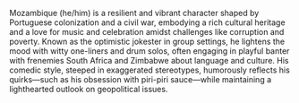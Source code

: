 Mozambique (he/him) is a resilient and vibrant character shaped by Portuguese colonization and a civil war, embodying a rich cultural heritage and a love for music and celebration amidst challenges like corruption and poverty. Known as the optimistic jokester in group settings, he lightens the mood with witty one-liners and drum solos, often engaging in playful banter with frenemies South Africa and Zimbabwe about language and culture. His comedic style, steeped in exaggerated stereotypes, humorously reflects his quirks—such as his obsession with piri-piri sauce—while maintaining a lighthearted outlook on geopolitical issues.